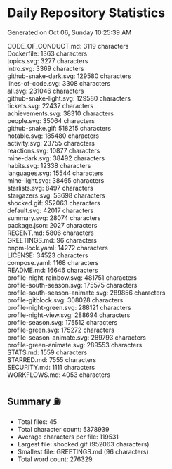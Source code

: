 # Daily Repository Statistics 
Generated on Oct 06, Sunday 10:25:39 AM  

CODE_OF_CONDUCT.md: 3119 characters  
Dockerfile: 1363 characters  
topics.svg: 3277 characters  
intro.svg: 3369 characters  
github-snake-dark.svg: 129580 characters  
lines-of-code.svg: 3308 characters  
all.svg: 231046 characters  
github-snake-light.svg: 129580 characters  
tickets.svg: 22437 characters  
achievements.svg: 38310 characters  
people.svg: 35064 characters  
github-snake.gif: 518215 characters  
notable.svg: 185480 characters  
activity.svg: 23755 characters  
reactions.svg: 10877 characters  
mine-dark.svg: 38492 characters  
habits.svg: 12338 characters  
languages.svg: 15544 characters  
mine-light.svg: 38465 characters  
starlists.svg: 8497 characters  
stargazers.svg: 53698 characters  
shocked.gif: 952063 characters  
default.svg: 42017 characters  
summary.svg: 28074 characters  
package.json: 2027 characters  
RECENT.md: 5806 characters  
GREETINGS.md: 96 characters  
pnpm-lock.yaml: 14272 characters  
LICENSE: 34523 characters  
compose.yaml: 1168 characters  
README.md: 16646 characters  
profile-night-rainbow.svg: 481751 characters  
profile-south-season.svg: 175575 characters  
profile-south-season-animate.svg: 289856 characters  
profile-gitblock.svg: 308028 characters  
profile-night-green.svg: 288121 characters  
profile-night-view.svg: 288694 characters  
profile-season.svg: 175512 characters  
profile-green.svg: 175272 characters  
profile-season-animate.svg: 289793 characters  
profile-green-animate.svg: 289553 characters  
STATS.md: 1559 characters  
STARRED.md: 7555 characters  
SECURITY.md: 1111 characters  
WORKFLOWS.md: 4053 characters  

## Summary ⛽  
- Total files: 45  
- Total character count: 5378939  
- Average characters per file: 119531  
- Largest file: shocked.gif (952063 characters)  
- Smallest file: GREETINGS.md (96 characters)  
- Total word count: 276329  

